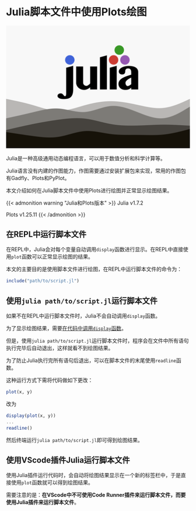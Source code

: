 # Julia脚本文件中使用Plots绘图


<p style="text-align: center;">
    <img src="/blog_images/julia.png" alt="julia.png">
</p>

Julia是一种高级通用动态编程语言，可以用于数值分析和科学计算等。

Julia语言没有内建的作图能力，作图需要通过安装扩展包来实现，常用的作图包有Gadfly、Plots和PyPlot。

本文介绍如何在Julia脚本文件中使用Plots进行绘图并正常显示绘图结果。

{{< admonition warning "Julia和Plots版本" >}}
Julia v1.7.2

Plots v1.25.11
{{< /admonition >}}

## 在REPL中运行脚本文件

在REPL中，Julia会对每个变量自动调用`display`函数进行显示。在REPL中直接使用`plot`函数可以正常显示绘图的结果。

本文的主要目的是使用脚本文件进行绘图，在REPL中运行脚本文件的命令为：

```julia
include("path/to/script.jl")
```

## 使用`julia path/to/script.jl`运行脚本文件

如果不在REPL中运行脚本文件时，Julia不会自动调用`display`函数。

为了显示绘图结果，需要[在代码中调用`display`函数](https://docs.juliaplots.org/latest/tutorial/#Plotting-in-Scripts)。

但是，使用`julia path/to/script.jl`运行脚本文件时，程序会在文件中所有语句执行完毕后自动退出，这样就看不到绘图结果。

为了防止Julia执行完所有语句后退出，可以在脚本文件的末尾使用`readline`函数。

这种运行方式下需将代码做如下更改：

```julia
plot(x, y)
```

改为

```julia
display(plot(x, y))
...
readline()
```

然后终端运行`julia path/to/script.jl`即可得到绘图结果。

## 使用VScode插件Julia运行脚本文件

使用Julia插件运行代码时，会自动将绘图结果显示在一个新的标签栏中，于是直接使用`plot`函数就可以得到绘图结果。

需要注意的是：**在VScode中不可使用Code Runner插件来运行脚本文件，而要使用Julia插件来运行脚本文件**。
